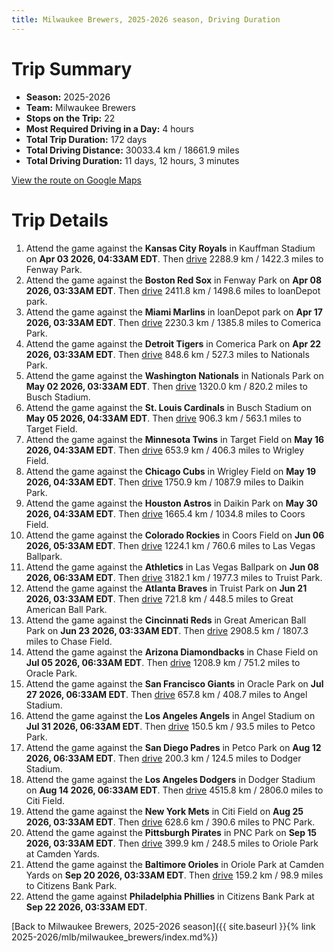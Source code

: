 ```yaml
---
title: Milwaukee Brewers, 2025-2026 season, Driving Duration
---
```


# Trip Summary
- **Season:** 2025-2026
- **Team:** Milwaukee Brewers
- **Stops on the Trip:** 22
- **Most Required Driving in a Day:** 4 hours
- **Total Trip Duration:** 172 days
- **Total Driving Distance:** 30033.4 km / 18661.9 miles
- **Total Driving Duration:** 11 days, 12 hours, 3 minutes

[View the route on Google Maps](https://www.google.com/maps/dir/Kauffman+Stadium+Kansas+City/Fenway+Park+Boston/loanDepot+park+Miami/Comerica+Park+Detroit/Nationals+Park+Washington/Busch+Stadium+St.+Louis/Target+Field+Minneapolis/Wrigley+Field+Chicago/Daikin+Park+Houston/Coors+Field+Denver/Las+Vegas+Ballpark+Las+Vegas/Truist+Park+Atlanta/Great+American+Ball+Park+Cincinnati/Chase+Field+Phoenix/Oracle+Park+San+Francisco/Angel+Stadium+Anaheim/Petco+Park+San+Diego/Dodger+Stadium+Los+Angeles/Citi+Field+Flushing/PNC+Park+Pittsburgh/Oriole+Park+at+Camden+Yards+Baltimore/Citizens+Bank+Park+Philadelphia)

# Trip Details
1. Attend the game against the **Kansas City Royals** in Kauffman Stadium on **Apr 03 2026, 04:33AM EDT**. Then [drive](https://www.google.com/maps/dir/Kauffman+Stadium+Kansas+City/Fenway+Park+Boston) 2288.9 km / 1422.3 miles to Fenway Park.
2. Attend the game against the **Boston Red Sox** in Fenway Park on **Apr 08 2026, 03:33AM EDT**. Then [drive](https://www.google.com/maps/dir/Fenway+Park+Boston/loanDepot+park+Miami) 2411.8 km / 1498.6 miles to loanDepot park.
3. Attend the game against the **Miami Marlins** in loanDepot park on **Apr 17 2026, 03:33AM EDT**. Then [drive](https://www.google.com/maps/dir/loanDepot+park+Miami/Comerica+Park+Detroit) 2230.3 km / 1385.8 miles to Comerica Park.
4. Attend the game against the **Detroit Tigers** in Comerica Park on **Apr 22 2026, 03:33AM EDT**. Then [drive](https://www.google.com/maps/dir/Comerica+Park+Detroit/Nationals+Park+Washington) 848.6 km / 527.3 miles to Nationals Park.
5. Attend the game against the **Washington Nationals** in Nationals Park on **May 02 2026, 03:33AM EDT**. Then [drive](https://www.google.com/maps/dir/Nationals+Park+Washington/Busch+Stadium+St.+Louis) 1320.0 km / 820.2 miles to Busch Stadium.
6. Attend the game against the **St. Louis Cardinals** in Busch Stadium on **May 05 2026, 04:33AM EDT**. Then [drive](https://www.google.com/maps/dir/Busch+Stadium+St.+Louis/Target+Field+Minneapolis) 906.3 km / 563.1 miles to Target Field.
7. Attend the game against the **Minnesota Twins** in Target Field on **May 16 2026, 04:33AM EDT**. Then [drive](https://www.google.com/maps/dir/Target+Field+Minneapolis/Wrigley+Field+Chicago) 653.9 km / 406.3 miles to Wrigley Field.
8. Attend the game against the **Chicago Cubs** in Wrigley Field on **May 19 2026, 04:33AM EDT**. Then [drive](https://www.google.com/maps/dir/Wrigley+Field+Chicago/Daikin+Park+Houston) 1750.9 km / 1087.9 miles to Daikin Park.
9. Attend the game against the **Houston Astros** in Daikin Park on **May 30 2026, 04:33AM EDT**. Then [drive](https://www.google.com/maps/dir/Daikin+Park+Houston/Coors+Field+Denver) 1665.4 km / 1034.8 miles to Coors Field.
10. Attend the game against the **Colorado Rockies** in Coors Field on **Jun 06 2026, 05:33AM EDT**. Then [drive](https://www.google.com/maps/dir/Coors+Field+Denver/Las+Vegas+Ballpark+Las+Vegas) 1224.1 km / 760.6 miles to Las Vegas Ballpark.
11. Attend the game against the **Athletics** in Las Vegas Ballpark on **Jun 08 2026, 06:33AM EDT**. Then [drive](https://www.google.com/maps/dir/Las+Vegas+Ballpark+Las+Vegas/Truist+Park+Atlanta) 3182.1 km / 1977.3 miles to Truist Park.
12. Attend the game against the **Atlanta Braves** in Truist Park on **Jun 21 2026, 03:33AM EDT**. Then [drive](https://www.google.com/maps/dir/Truist+Park+Atlanta/Great+American+Ball+Park+Cincinnati) 721.8 km / 448.5 miles to Great American Ball Park.
13. Attend the game against the **Cincinnati Reds** in Great American Ball Park on **Jun 23 2026, 03:33AM EDT**. Then [drive](https://www.google.com/maps/dir/Great+American+Ball+Park+Cincinnati/Chase+Field+Phoenix) 2908.5 km / 1807.3 miles to Chase Field.
14. Attend the game against the **Arizona Diamondbacks** in Chase Field on **Jul 05 2026, 06:33AM EDT**. Then [drive](https://www.google.com/maps/dir/Chase+Field+Phoenix/Oracle+Park+San+Francisco) 1208.9 km / 751.2 miles to Oracle Park.
15. Attend the game against the **San Francisco Giants** in Oracle Park on **Jul 27 2026, 06:33AM EDT**. Then [drive](https://www.google.com/maps/dir/Oracle+Park+San+Francisco/Angel+Stadium+Anaheim) 657.8 km / 408.7 miles to Angel Stadium.
16. Attend the game against the **Los Angeles Angels** in Angel Stadium on **Jul 31 2026, 06:33AM EDT**. Then [drive](https://www.google.com/maps/dir/Angel+Stadium+Anaheim/Petco+Park+San+Diego) 150.5 km / 93.5 miles to Petco Park.
17. Attend the game against the **San Diego Padres** in Petco Park on **Aug 12 2026, 06:33AM EDT**. Then [drive](https://www.google.com/maps/dir/Petco+Park+San+Diego/Dodger+Stadium+Los+Angeles) 200.3 km / 124.5 miles to Dodger Stadium.
18. Attend the game against the **Los Angeles Dodgers** in Dodger Stadium on **Aug 14 2026, 06:33AM EDT**. Then [drive](https://www.google.com/maps/dir/Dodger+Stadium+Los+Angeles/Citi+Field+Flushing) 4515.8 km / 2806.0 miles to Citi Field.
19. Attend the game against the **New York Mets** in Citi Field on **Aug 25 2026, 03:33AM EDT**. Then [drive](https://www.google.com/maps/dir/Citi+Field+Flushing/PNC+Park+Pittsburgh) 628.6 km / 390.6 miles to PNC Park.
20. Attend the game against the **Pittsburgh Pirates** in PNC Park on **Sep 15 2026, 03:33AM EDT**. Then [drive](https://www.google.com/maps/dir/PNC+Park+Pittsburgh/Oriole+Park+at+Camden+Yards+Baltimore) 399.9 km / 248.5 miles to Oriole Park at Camden Yards.
21. Attend the game against the **Baltimore Orioles** in Oriole Park at Camden Yards on **Sep 20 2026, 03:33AM EDT**. Then [drive](https://www.google.com/maps/dir/Oriole+Park+at+Camden+Yards+Baltimore/Citizens+Bank+Park+Philadelphia) 159.2 km / 98.9 miles to Citizens Bank Park.
22. Attend the game against **Philadelphia Phillies** in Citizens Bank Park at **Sep 22 2026, 03:33AM EDT**.

[Back to Milwaukee Brewers, 2025-2026 season]({{ site.baseurl }}{% link 2025-2026/mlb/milwaukee_brewers/index.md%})
